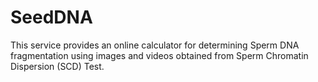 # SeedDNA
This service provides an online calculator for determining Sperm DNA fragmentation using images and videos obtained from Sperm Chromatin Dispersion (SCD) Test.